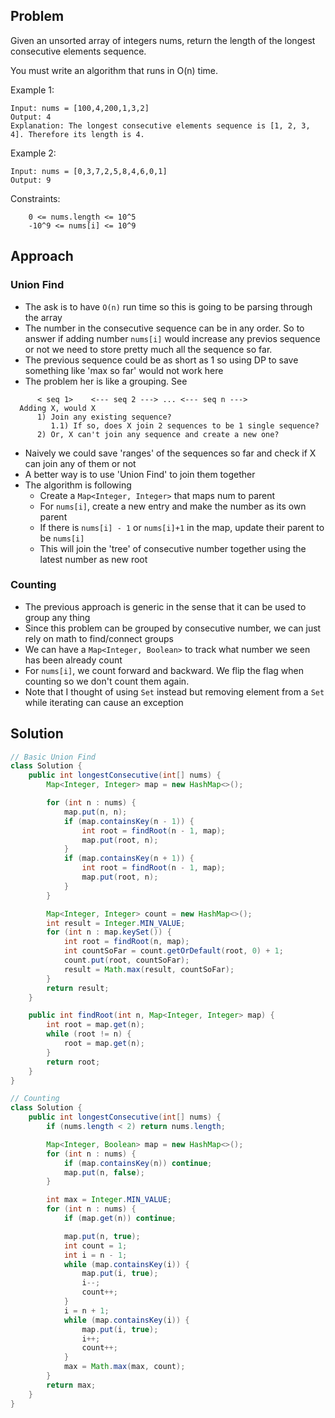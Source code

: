 ## Problem
Given an unsorted array of integers nums, return the length of the longest consecutive elements sequence.

You must write an algorithm that runs in O(n) time.

 

Example 1:
```
Input: nums = [100,4,200,1,3,2]
Output: 4
Explanation: The longest consecutive elements sequence is [1, 2, 3, 4]. Therefore its length is 4.
```
Example 2:
```
Input: nums = [0,3,7,2,5,8,4,6,0,1]
Output: 9
```
 

Constraints:
```
    0 <= nums.length <= 10^5
    -10^9 <= nums[i] <= 10^9
```

## Approach
### Union Find
- The ask is to have `O(n)` run time so this is going to be parsing through the array
- The number in the consecutive sequence can be in any order. So to answer if adding number `nums[i]` would increase any previos sequence or not we need to store pretty much all the sequence so far. 
- The previous sequence could be as short as 1 so using DP to save something like 'max so far' would not work here
- The problem her is like a grouping. See

```
      < seq 1>    <--- seq 2 ---> ... <--- seq n --->                
  Adding X, would X 
      1) Join any existing sequence?
         1.1) If so, does X join 2 sequences to be 1 single sequence?
      2) Or, X can't join any sequence and create a new one?
```
- Naively we could save 'ranges' of the sequences so far and check if X can join any of them or not
- A better way is to use 'Union Find' to join them together
- The algorithm is following
    - Create a `Map<Integer, Integer>` that maps num to parent
    - For `nums[i]`, create a new entry and make the number as its own parent
    - If there is `nums[i] - 1` or `nums[i]+1` in the map, update their parent to be `nums[i]`
    - This will join the 'tree' of consecutive number together using the latest number as new root

### Counting
- The previous approach is generic in the sense that it can be used to group any thing
- Since this problem can be grouped by consecutive number, we can just rely on math to find/connect groups
- We can have a `Map<Integer, Boolean>` to track what number we seen has been already count
- For `nums[i]`, we count forward and backward. We flip the flag when counting so we don't count them again.
- Note that I thought of using `Set` instead but removing element from a `Set` while iterating can cause an exception

## Solution
```java
// Basic Union Find
class Solution {
    public int longestConsecutive(int[] nums) {
        Map<Integer, Integer> map = new HashMap<>();

        for (int n : nums) {
            map.put(n, n);
            if (map.containsKey(n - 1)) {
                int root = findRoot(n - 1, map);
                map.put(root, n);
            }
            if (map.containsKey(n + 1)) {
                int root = findRoot(n - 1, map);
                map.put(root, n);
            }
        }

        Map<Integer, Integer> count = new HashMap<>();
        int result = Integer.MIN_VALUE;
        for (int n : map.keySet()) {
            int root = findRoot(n, map);
            int countSoFar = count.getOrDefault(root, 0) + 1;
            count.put(root, countSoFar);
            result = Math.max(result, countSoFar);
        }
        return result;
    }       

    public int findRoot(int n, Map<Integer, Integer> map) {
        int root = map.get(n);
        while (root != n) {
            root = map.get(n);
        }
        return root;
    }
}
```

```java
// Counting
class Solution {
    public int longestConsecutive(int[] nums) {
        if (nums.length < 2) return nums.length;

        Map<Integer, Boolean> map = new HashMap<>();
        for (int n : nums) {
            if (map.containsKey(n)) continue;
            map.put(n, false);
        }

        int max = Integer.MIN_VALUE;
        for (int n : nums) {
            if (map.get(n)) continue;

            map.put(n, true);
            int count = 1;
            int i = n - 1;
            while (map.containsKey(i)) {
                map.put(i, true);
                i--;
                count++;
            }
            i = n + 1;
            while (map.containsKey(i)) {
                map.put(i, true);
                i++;
                count++;
            }
            max = Math.max(max, count);
        }
        return max;
    }
}
```